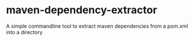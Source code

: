 # maven-dependency-extractor
A simple commandline tool to extract maven dependencies from a pom.xml into a directory
